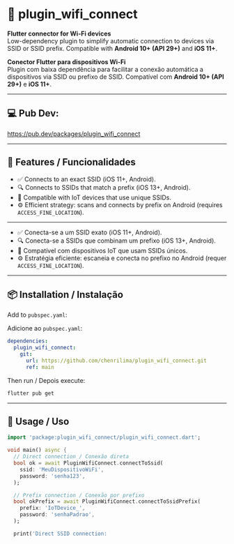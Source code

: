 # 🚀 plugin_wifi_connect
**Flutter connector for Wi-Fi devices**  
Low-dependency plugin to simplify automatic connection to devices via SSID or SSID prefix. Compatible with **Android 10+ (API 29+)** and **iOS 11+**.

**Conector Flutter para dispositivos Wi‑Fi**  
Plugin com baixa dependência para facilitar a conexão automática a dispositivos via SSID ou prefixo de SSID. Compatível com **Android 10+ (API 29+)** e **iOS 11+**.

---

##  💻 Pub Dev: 
https://pub.dev/packages/plugin_wifi_connect

---

## 🎯 Features / Funcionalidades


- ✅ Connects to an exact SSID (iOS 11+, Android).
- 🔍 Connects to SSIDs that match a prefix (iOS 13+, Android).
- 📡 Compatible with IoT devices that use unique SSIDs.
- ⚙️ Efficient strategy: scans and connects by prefix on Android (requires `ACCESS_FINE_LOCATION`).
---
- ✅ Conecta-se a um SSID exato (iOS 11+, Android).
- 🔍 Conecta-se a SSIDs que combinam um prefixo (iOS 13+, Android).
- 📡 Compatível com dispositivos IoT que usam SSIDs únicos.
- ⚙️ Estratégia eficiente: escaneia e conecta no prefixo no Android (requer `ACCESS_FINE_LOCATION`).

---

## 📦 Installation / Instalação

Add to `pubspec.yaml`:

Adicione ao `pubspec.yaml`:

```yaml
dependencies:
  plugin_wifi_connect:
    git:
      url: https://github.com/chenrilima/plugin_wifi_connect.git
      ref: main
```

Then run / Depois execute:

```bash
flutter pub get
```

---

## 🔧 Usage / Uso

```dart
import 'package:plugin_wifi_connect/plugin_wifi_connect.dart';

void main() async {
  // Direct connection / Conexão direta
  bool ok = await PluginWifiConnect.connectToSsid(
    ssid: 'MeuDispositivoWiFi',
    password: 'senha123',
  );

  // Prefix connection / Conexão por prefixo
  bool okPrefix = await PluginWifiConnect.connectToSsidPrefix(
    prefix: 'IoTDevice_',
    password: 'senhaPadrao',
  );

  print('Direct SSID connection: 
